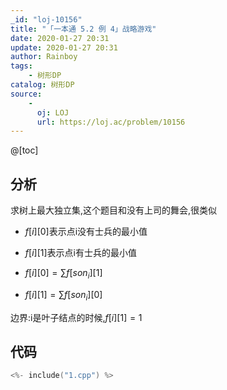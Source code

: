 ```yaml
---
_id: "loj-10156"
title: "「一本通 5.2 例 4」战略游戏"
date: 2020-01-27 20:31
update: 2020-01-27 20:31
author: Rainboy
tags:
    - 树形DP
catalog: 树形DP
source: 
    - 
      oj: LOJ
      url: https://loj.ac/problem/10156
---
```



@[toc]
## 分析

求树上最大独立集,这个题目和没有上司的舞会,很类似

 - $f[i][0]$表示点i没有士兵的最小值
 - $f[i][1]$表示点i有士兵的最小值

- $f[i][0] = \sum f[son_i][1]$
- $f[i][1] = \sum f[son_i][0]$

边界:i是叶子结点的时候,$f[i][1] = 1$

## 代码

```c
<%- include("1.cpp") %>
```

